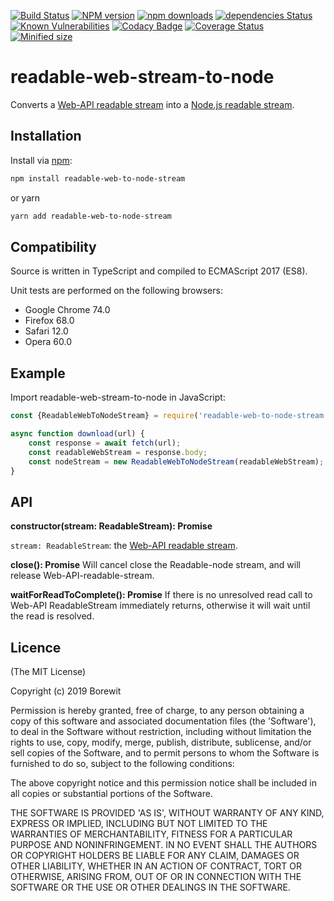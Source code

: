 [![Build Status](https://travis-ci.org/Borewit/readable-web-to-node-stream.svg?branch=master)](https://travis-ci.org/Borewit/readable-web-to-node-stream)
[![NPM version](https://badge.fury.io/js/readable-web-to-node-stream.svg)](https://npmjs.org/package/readable-web-to-node-stream)
[![npm downloads](http://img.shields.io/npm/dm/readable-web-to-node-stream.svg)](https://npmcharts.com/compare/readable-web-to-node-stream)
[![dependencies Status](https://david-dm.org/Borewit/readable-web-to-node-stream/status.svg)](https://david-dm.org/Borewit/readable-web-to-node-stream)
[![Known Vulnerabilities](https://snyk.io/test/github/Borewit/readable-web-to-node-stream/badge.svg?targetFile=package.json)](https://snyk.io/test/github/Borewit/readable-web-to-node-stream?targetFile=package.json)
[![Codacy Badge](https://api.codacy.com/project/badge/Grade/b48f9601e0984734b1962913f70432a6)](https://www.codacy.com/app/Borewit/readable-web-to-node-stream?utm_source=github.com&amp;utm_medium=referral&amp;utm_content=Borewit/readable-web-to-node-stream&amp;utm_campaign=Badge_Grade)
[![Coverage Status](https://coveralls.io/repos/github/Borewit/readable-web-to-node-stream/badge.svg?branch=master)](https://coveralls.io/github/Borewit/readable-web-to-node-stream?branch=master)
[![Minified size](https://badgen.net/bundlephobia/min/readable-web-to-node-stream)](https://bundlephobia.com/result?p=readable-web-to-node-stream)

# readable-web-stream-to-node

Converts a [Web-API readable stream](https://developer.mozilla.org/en-US/docs/Web/API/ReadableStreamDefaultReader) into a [Node.js readable stream](https://nodejs.org/api/stream.html#stream_readable_streams).

## Installation
Install via [npm](http://npmjs.org/):

```bash
npm install readable-web-to-node-stream
```
or yarn
```bash
yarn add readable-web-to-node-stream
```

## Compatibility

Source is written in TypeScript and compiled to ECMAScript 2017 (ES8).

Unit tests are performed on the following browsers:

*   Google Chrome 74.0
*   Firefox 68.0
*   Safari 12.0
*   Opera 60.0
 
## Example

Import readable-web-stream-to-node in JavaScript:
```js
const {ReadableWebToNodeStream} = require('readable-web-to-node-stream');

async function download(url) {
    const response = await fetch(url);
    const readableWebStream = response.body;
    const nodeStream = new ReadableWebToNodeStream(readableWebStream);
}
```

## API

**constructor(stream: ReadableStream): Promise<void>**

`stream: ReadableStream`: the [Web-API readable stream](https://developer.mozilla.org/en-US/docs/Web/API/ReadableStreamDefaultReader).

**close(): Promise<void>**
Will cancel close the Readable-node stream, and will release Web-API-readable-stream.

**waitForReadToComplete(): Promise<void>**
If there is no unresolved read call to Web-API Readable​Stream immediately returns, otherwise it will wait until the read is resolved.

## Licence

(The MIT License)

Copyright (c) 2019 Borewit

Permission is hereby granted, free of charge, to any person obtaining a copy of this software and associated documentation files (the 'Software'), to deal in the Software without restriction, including without limitation the rights to use, copy, modify, merge, publish, distribute, sublicense, and/or sell copies of the Software, and to permit persons to whom the Software is furnished to do so, subject to the following conditions:

The above copyright notice and this permission notice shall be included in all copies or substantial portions of the Software.

THE SOFTWARE IS PROVIDED 'AS IS', WITHOUT WARRANTY OF ANY KIND, EXPRESS OR IMPLIED, INCLUDING BUT NOT LIMITED TO THE WARRANTIES OF MERCHANTABILITY, FITNESS FOR A PARTICULAR PURPOSE AND NONINFRINGEMENT. IN NO EVENT SHALL THE AUTHORS OR COPYRIGHT HOLDERS BE LIABLE FOR ANY CLAIM, DAMAGES OR OTHER LIABILITY, WHETHER IN AN ACTION OF CONTRACT, TORT OR OTHERWISE, ARISING FROM, OUT OF OR IN CONNECTION WITH THE SOFTWARE OR THE USE OR OTHER DEALINGS IN THE SOFTWARE.
